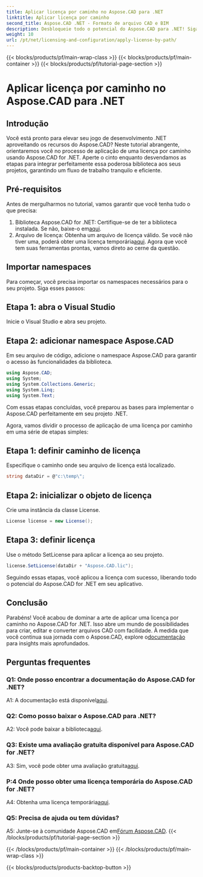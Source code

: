 ```yaml
---
title: Aplicar licença por caminho no Aspose.CAD para .NET
linktitle: Aplicar licença por caminho
second_title: Aspose.CAD .NET - Formato de arquivo CAD e BIM
description: Desbloqueie todo o potencial do Aspose.CAD para .NET! Siga nosso guia passo a passo para aplicar uma licença sem problemas. Eleve seu jogo de manipulação de arquivos CAD agora!
weight: 10
url: /pt/net/licensing-and-configuration/apply-license-by-path/
---
```


{{< blocks/products/pf/main-wrap-class >}}
{{< blocks/products/pf/main-container >}}
{{< blocks/products/pf/tutorial-page-section >}}

# Aplicar licença por caminho no Aspose.CAD para .NET

## Introdução

Você está pronto para elevar seu jogo de desenvolvimento .NET aproveitando os recursos do Aspose.CAD? Neste tutorial abrangente, orientaremos você no processo de aplicação de uma licença por caminho usando Aspose.CAD for .NET. Aperte o cinto enquanto desvendamos as etapas para integrar perfeitamente essa poderosa biblioteca aos seus projetos, garantindo um fluxo de trabalho tranquilo e eficiente.

## Pré-requisitos

Antes de mergulharmos no tutorial, vamos garantir que você tenha tudo o que precisa:
1.  Biblioteca Aspose.CAD for .NET: Certifique-se de ter a biblioteca instalada. Se não, baixe-o em[aqui](https://releases.aspose.com/cad/net/).
2.  Arquivo de licença: Obtenha um arquivo de licença válido. Se você não tiver uma, poderá obter uma licença temporária[aqui](https://purchase.aspose.com/temporary-license/).
Agora que você tem suas ferramentas prontas, vamos direto ao cerne da questão.

## Importar namespaces

Para começar, você precisa importar os namespaces necessários para o seu projeto. Siga esses passos:

## Etapa 1: abra o Visual Studio

Inicie o Visual Studio e abra seu projeto.

## Etapa 2: adicionar namespace Aspose.CAD

Em seu arquivo de código, adicione o namespace Aspose.CAD para garantir o acesso às funcionalidades da biblioteca.
```csharp
using Aspose.CAD;
using System;
using System.Collections.Generic;
using System.Linq;
using System.Text;
```
Com essas etapas concluídas, você preparou as bases para implementar o Aspose.CAD perfeitamente em seu projeto .NET.

Agora, vamos dividir o processo de aplicação de uma licença por caminho em uma série de etapas simples:

## Etapa 1: definir caminho de licença

Especifique o caminho onde seu arquivo de licença está localizado.
```csharp
string dataDir = @"c:\temp\";
```

## Etapa 2: inicializar o objeto de licença

Crie uma instância da classe License.
```csharp
License license = new License();
```

## Etapa 3: definir licença

Use o método SetLicense para aplicar a licença ao seu projeto.
```csharp
license.SetLicense(dataDir + "Aspose.CAD.lic");
```

Seguindo essas etapas, você aplicou a licença com sucesso, liberando todo o potencial do Aspose.CAD for .NET em seu aplicativo.

## Conclusão

Parabéns! Você acabou de dominar a arte de aplicar uma licença por caminho no Aspose.CAD for .NET. Isso abre um mundo de possibilidades para criar, editar e converter arquivos CAD com facilidade. À medida que você continua sua jornada com o Aspose.CAD, explore o[documentação](https://reference.aspose.com/cad/net/) para insights mais aprofundados.

## Perguntas frequentes

### Q1: Onde posso encontrar a documentação do Aspose.CAD for .NET?

 A1: A documentação está disponível[aqui](https://reference.aspose.com/cad/net/).

### Q2: Como posso baixar o Aspose.CAD para .NET?

 A2: Você pode baixar a biblioteca[aqui](https://releases.aspose.com/cad/net/).

### Q3: Existe uma avaliação gratuita disponível para Aspose.CAD for .NET?

A3: Sim, você pode obter uma avaliação gratuita[aqui](https://releases.aspose.com/).

### P:4 Onde posso obter uma licença temporária do Aspose.CAD for .NET?

 A4: Obtenha uma licença temporária[aqui](https://purchase.aspose.com/temporary-license/).

### Q5: Precisa de ajuda ou tem dúvidas?

 A5: Junte-se à comunidade Aspose.CAD em[Fórum Aspose.CAD](https://forum.aspose.com/c/cad/19).
{{< /blocks/products/pf/tutorial-page-section >}}

{{< /blocks/products/pf/main-container >}}
{{< /blocks/products/pf/main-wrap-class >}}

{{< blocks/products/products-backtop-button >}}
